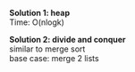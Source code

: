 **Solution 1: heap**  
Time: O(nlogk)  

**Solution 2: divide and conquer**  
similar to merge sort  
base case: merge 2 lists  

